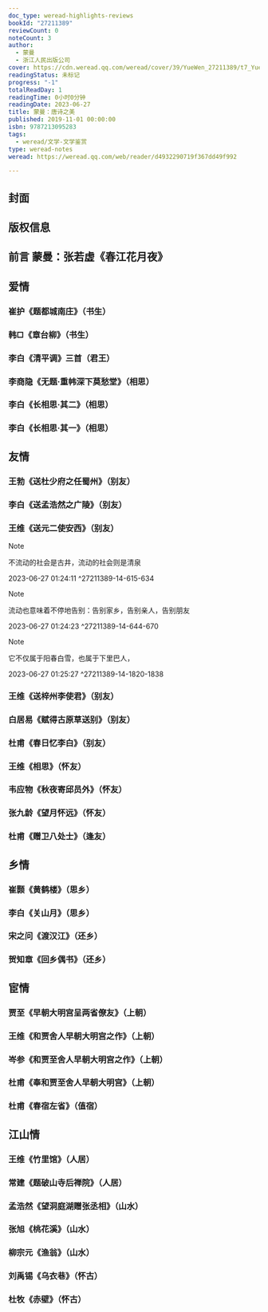 ```yaml
---
doc_type: weread-highlights-reviews
bookId: "27211389"
reviewCount: 0
noteCount: 3
author:
  - 蒙曼
  - 浙江人民出版公司
cover: https://cdn.weread.qq.com/weread/cover/39/YueWen_27211389/t7_YueWen_27211389.jpg
readingStatus: 未标记
progress: "-1"
totalReadDay: 1
readingTime: 0小时0分钟
readingDate: 2023-06-27
title: 蒙曼：唐诗之美
published: 2019-11-01 00:00:00
isbn: 9787213095283
tags:
  - weread/文学-文学鉴赏
type: weread-notes
weread: https://weread.qq.com/web/reader/d4932290719f367dd49f992

---
```



## 封面

## 版权信息

## 前言 蒙曼：张若虚《春江花月夜》

## 爱情

### 崔护《题都城南庄》（书生）

### 韩□《章台柳》（书生）

### 李白《清平调》三首（君王）

### 李商隐《无题·重帏深下莫愁堂》（相思）

### 李白《长相思·其二》（相思）

### 李白《长相思·其一》（相思）

## 友情

### 王勃《送杜少府之任蜀州》（别友）

### 李白《送孟浩然之广陵》（别友）

### 王维《送元二使安西》（别友）

> [!NOTE] 
> 不流动的社会是古井，流动的社会则是清泉
> 
> 2023-06-27 01:24:11 ^27211389-14-615-634

> [!NOTE] 
> 流动也意味着不停地告别：告别家乡，告别亲人，告别朋友
> 
> 2023-06-27 01:24:23 ^27211389-14-644-670

> [!NOTE] 
> 它不仅属于阳春白雪，也属于下里巴人，
> 
> 2023-06-27 01:25:27 ^27211389-14-1820-1838

### 王维《送梓州李使君》（别友）

### 白居易《赋得古原草送别》（别友）

### 杜甫《春日忆李白》（别友）

### 王维《相思》（怀友）

### 韦应物《秋夜寄邱员外》（怀友）

### 张九龄《望月怀远》（怀友）

### 杜甫《赠卫八处士》（逢友）

## 乡情

### 崔颢《黄鹤楼》（思乡）

### 李白《关山月》（思乡）

### 宋之问《渡汉江》（还乡）

### 贺知章《回乡偶书》（还乡）

## 宦情

### 贾至《早朝大明宫呈两省僚友》（上朝）

### 王维《和贾舍人早朝大明宫之作》（上朝）

### 岑参《和贾至舍人早朝大明宫之作》（上朝）

### 杜甫《奉和贾至舍人早朝大明宫》（上朝）

### 杜甫《春宿左省》（值宿）

## 江山情

### 王维《竹里馆》（人居）

### 常建《题破山寺后禅院》（人居）

### 孟浩然《望洞庭湖赠张丞相》（山水）

### 张旭《桃花溪》（山水）

### 柳宗元《渔翁》（山水）

### 刘禹锡《乌衣巷》（怀古）

### 杜牧《赤壁》（怀古）


